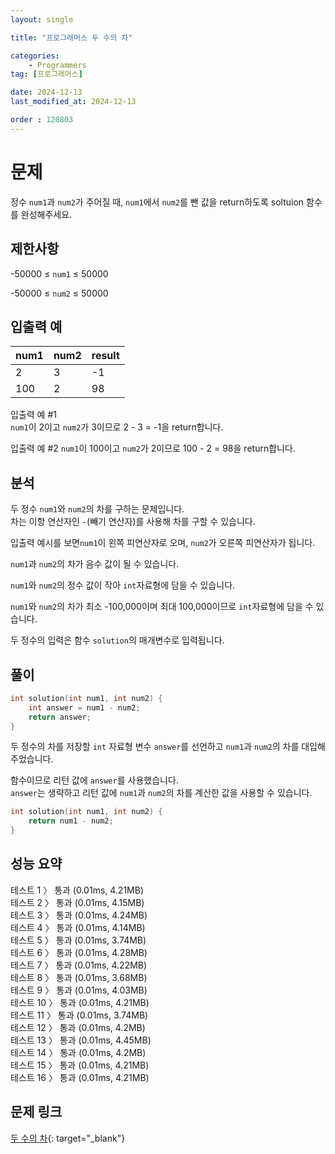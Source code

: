```yaml
---
layout: single

title: "프로그래머스 두 수의 차"

categories:
    - Programmers
tag: [프로그래머스]

date: 2024-12-13
last_modified_at: 2024-12-13

order : 120803
---
```


# 문제

정수 `num1`과 `num2`가 주어질 때, `num1`에서 `num2`를 뺀 값을 return하도록 soltuion 함수를 완성해주세요.

## 제한사항

-50000 ≤ `num1` ≤ 50000

-50000 ≤ `num2` ≤ 50000

## 입출력 예

|num1|num2|result|
|---|---|---|
|2|3|-1|
|100|2|98|

입출력 예 #1  
`num1`이 2이고 `num2`가 3이므로 2 - 3 = -1을 return합니다.

입출력 예 #2
`num1`이 100이고 `num2`가 2이므로 100 - 2 = 98을 return합니다.

## 분석

두 정수 `num1`와 `num2`의 차를 구하는 문제입니다.  
차는 이항 연산자인 `-`(빼기 연산자)를 사용해 차를 구할 수 있습니다.

입출력 예시를 보면`num1`이 왼쪽 피연산자로 오며, `num2`가 오른쪽 피연산자가 됩니다.

`num1`과 `num2`의 차가 음수 값이 될 수 있습니다.

`num1`와 `num2`의 정수 값이 작아 `int`자료형에 담을 수 있습니다.

`num1`와 `num2`의 차가 최소 -100,000이며 최대 100,000이므로 `int`자료형에 담을 수 있습니다.

두 정수의 입력은 함수 `solution`의 매개변수로 입력됩니다.

## 풀이

```cpp
int solution(int num1, int num2) {
    int answer = num1 - num2;
    return answer;
}
```

두 정수의 차를 저장할 `int` 자료형 변수 `answer`를 선언하고 `num1`과 `num2`의 차를 대입해주었습니다.

함수이므로 리턴 값에 `answer`를 사용했습니다.  
`answer`는 생략하고 리턴 값에 `num1`과 `num2`의 차를 계산한 값을 사용할 수 있습니다.

```cpp
int solution(int num1, int num2) {
    return num1 - num2;
}
```

## 성능 요약

테스트 1 〉	통과 (0.01ms, 4.21MB)  
테스트 2 〉	통과 (0.01ms, 4.15MB)  
테스트 3 〉	통과 (0.01ms, 4.24MB)  
테스트 4 〉	통과 (0.01ms, 4.14MB)  
테스트 5 〉	통과 (0.01ms, 3.74MB)  
테스트 6 〉	통과 (0.01ms, 4.28MB)  
테스트 7 〉	통과 (0.01ms, 4.22MB)  
테스트 8 〉	통과 (0.01ms, 3.68MB)  
테스트 9 〉	통과 (0.01ms, 4.03MB)  
테스트 10 〉 통과 (0.01ms, 4.21MB)  
테스트 11 〉 통과 (0.01ms, 3.74MB)  
테스트 12 〉 통과 (0.01ms, 4.2MB)  
테스트 13 〉 통과 (0.01ms, 4.45MB)  
테스트 14 〉 통과 (0.01ms, 4.2MB)  
테스트 15 〉 통과 (0.01ms, 4.21MB)  
테스트 16 〉 통과 (0.01ms, 4.21MB)

## 문제 링크

[두 수의 차](https://school.programmers.co.kr/learn/courses/30/lessons/120803?language=cpp){: target="_blank"}